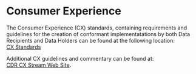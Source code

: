# Consumer Experience

The Consumer Experience (CX) standards, containing requirements and guidelines for the creation of conformant implementatations by both Data Recipients and Data Holders can be found at the following location:<br/>
<a href='./pdfs/CX-Standards-v1.0.0.pdf'>CX Standards</a>

Additional CX guidelines and commentary can be found at:<br/>
[CDR CX Stream Web Site](https://consumerdatastandards.org.au/cx-standards/).
